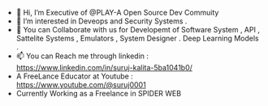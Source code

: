- 👋 Hi, I’m Executive of @PLAY-A Open Source Dev Commuity
- 👀 I’m interested in Deveops and Security Systems . 
- 💞️ You can Collaborate with us for Developemt of Software System , API , Sattelite Systems , Emulators , System Designer . Deep Learning Models . 
- 📫 You can Reach me through linkedin :  https://www.linkedin.com/in/suruj-kalita-5ba1041b0/
- A FreeLance Educator at Youtube : https://www.youtube.com/@suruj0001
-  Currently Working as a Freelance in SPIDER WEB 


